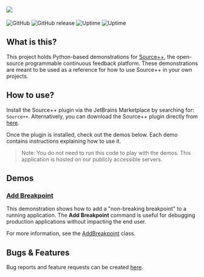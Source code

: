 # ![](https://github.com/sourceplusplus/sourceplusplus/blob/master/.github/media/sourcepp_logo.svg)

![GitHub](https://img.shields.io/github/license/sourceplusplus/protocol)
![GitHub release](https://img.shields.io/github/v/release/sourceplusplus/sourceplusplus?include_prereleases)
![Uptime](https://img.shields.io/endpoint?url=https%3A%2F%2Fraw.githubusercontent.com%2Fsourceplusplus%2Fstatus%2Fmaster%2Fapi%2Fsource-demos%2Fuptime.json)
![Uptime](https://img.shields.io/endpoint?url=https%3A%2F%2Fraw.githubusercontent.com%2Fsourceplusplus%2Fstatus%2Fmaster%2Fapi%2Fsource-demos%2Fresponse-time.json)

## What is this?

This project holds Python-based demonstrations for [Source++](https://github.com/sourceplusplus/sourceplusplus), the open-source programmable continuous feedback platform. These demonstrations are meant to be used as a reference for how to use Source++ in your own projects.

## How to use?

Install the Source++ plugin via the JetBrains Marketplace by searching for: `Source++`.
Alternatively, you can download the Source++ plugin directly from [here](https://plugins.jetbrains.com/plugin/12033-source-).

Once the plugin is installed, check out the demos below. Each demo contains instructions explaining how to use it.

> Note: You do not need to run this code to play with the demos. This application is hosted on our publicly accessible servers.

## Demos

### [Add Breakpoint](./src/command/AddBreakpoint.py)

This demonstration shows how to add a "non-breaking breakpoint" to a running application. The **Add Breakpoint** command
is useful for debugging production applications without impacting the end user.

For more information, see the [AddBreakpoint](./src/command/AddBreakpoint.py) class.

## Bugs & Features

Bug reports and feature requests can be created [here](https://github.com/sourceplusplus/sourceplusplus/issues).
